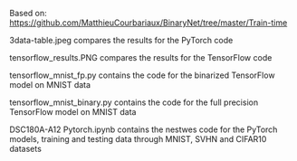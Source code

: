 Based on: https://github.com/MatthieuCourbariaux/BinaryNet/tree/master/Train-time

3data-table.jpeg compares the results for the PyTorch code

tensorflow_results.PNG compares the results for the TensorFlow code

tensorflow_mnist_fp.py contains the code for the binarized TensorFlow model on MNIST data

tensorflow_mnist_binary.py contains the code for the full precision TensorFlow model on MNIST data

DSC180A-A12 Pytorch.ipynb contains the nestwes code for the PyTorch models, training and testing data through MNIST, SVHN and CIFAR10 datasets
